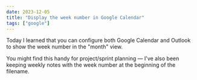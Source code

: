 ```yaml
---
date: 2023-12-05
title: "Display the week number in Google Calendar"
tags: ["google"]
---
```



Today I learned that you can configure both Google Calendar and Outlook to show the week number in the "month" view.

You might find this handy for project/sprint planning — I've also been keeping weekly notes with the week number at the beginning of the filename.
